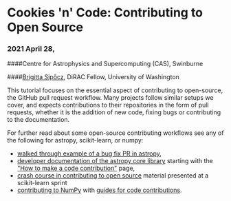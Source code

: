 # Cookies 'n' Code: Contributing to Open Source  

### 2021 April 28, 
####Centre for Astrophysics and Supercomputing (CAS), Swinburne

####[Brigitta Sipőcz](https://github.com/bsipocz/), DiRAC Fellow, University of Washington




This tutorial focuses on the essential aspect of contributing to open-source, the GitHub pull request workflow.
Many projects follow similar setups we cover, and expects contributions to their repositories in the form of pull requests,
whether it is the addition of new code, fixing bugs or contributing to the documentation. 


For further read about some open-source contributing workflows see any of the following for astropy, scikit-learn, or numpy:
* [walked through example of a bug fix PR in astropy](https://docs.astropy.org/en/latest/development/workflow/git_edit_workflow_examples.html#astropy-fix-example),
* [developer documentation of the astropy core library](https://docs.astropy.org/en/latest/#developer-documentation) starting with the ["How to make a code contribution"](https://docs.astropy.org/en/latest/development/workflow/development_workflow.html) page,
* [crash course in contributing to open source](https://sites.google.com/view/nyc-2020-scikit-sprint) material presented at a scikit-learn sprint
* [contributing to NumPy](https://numpy.org/contribute/) with [guides for code contributions](https://numpy.org/devdocs/dev/index.html#development-process-summary).

